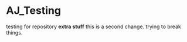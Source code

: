 # AJ_Testing
testing for repository **extra stuff**
this is a second change.
trying to break things.
